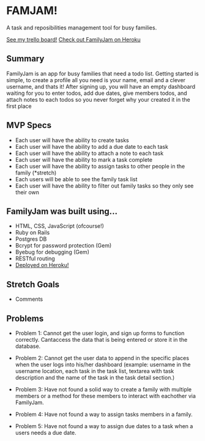 # FAMJAM! 
A task and reposibilities management tool for busy families.

[See my trello board!](trello.com/b/uXURcotB)
[Check out FamilyJam on Heroku](http://familyjam.herokuapp.com/)

## Summary 
FamilyJam is an app for busy families that need a todo list. Getting started is simple, to create a profile all you need is your name, email and a clever username, and thats it! After signing up, you will have an empty dashboard waiting for you to enter todos, add due dates, give members todos, and attach notes to each todos so you never forget why your created it in the first place

## MVP Specs
- Each user will have the ability to create tasks
- Each user will have the ability to add a due date to each task 
- Each user will have the ability to attach a note to each task 
- Each user will have the ability to mark a task complete
- Each user will have the ability to assign tasks to other people in the family (*stretch)
- Each users will be able to see the family task list
- Each user will have the ability to filter out family tasks so they only see their own

## FamilyJam was built using...
- HTML, CSS, JavaScript (ofcourse!)
- Ruby on Rails
- Postgres DB
- Bcrypt for password protection (Gem)
- Byebug for debugging (Gem)
- RESTful routing
- [Deployed on Heroku!](trello.com/b/uXURcotB)


## Stretch Goals
- Comments

## Problems 
- Problem 1: Cannot get the user login, and sign up forms to function correctly. Cantaccess the data that is being entered or store it in the database. 

- Problem 2: Cannot get the user data to append in the specific places when the user logs into his/her dashboard (example: username in the username location, each task in the task list, textarea with task description and the name of the task in the task detail section.)

- Problem 3: Have not found a solid way to create a family with multiple members or a method for these members to interact with eachother via FamilyJam. 

- Problem 4: Have not found a way to assign tasks members in a family. 

- Problem 5: Have not found a way to assign due dates to a task when a users needs a due date. 





